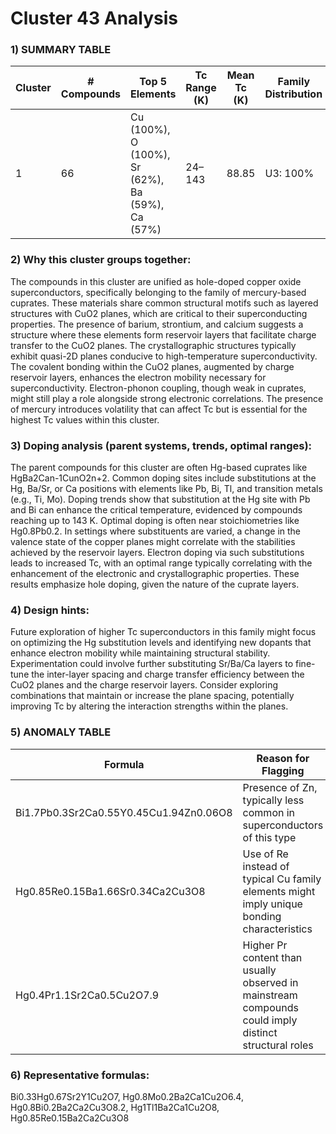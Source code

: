 # Cluster 43 Analysis


### 1) SUMMARY TABLE

| Cluster | # Compounds | Top 5 Elements | Tc Range (K) | Mean Tc (K) | Family Distribution | Notes |
|---------|-------------|----------------|--------------|-------------|---------------------|-------|
| 1       | 66          | Cu (100%), O (100%), Sr (62%), Ba (59%), Ca (57%) | 24–143 | 88.85 | U3: 100% | Mainly hole-doped cuprates; Hg-based superconductors dominate |

### 2) Why this cluster groups together:
The compounds in this cluster are unified as hole-doped copper oxide superconductors, specifically belonging to the family of mercury-based cuprates. These materials share common structural motifs such as layered structures with CuO2 planes, which are critical to their superconducting properties. The presence of barium, strontium, and calcium suggests a structure where these elements form reservoir layers that facilitate charge transfer to the CuO2 planes. The crystallographic structures typically exhibit quasi-2D planes conducive to high-temperature superconductivity. The covalent bonding within the CuO2 planes, augmented by charge reservoir layers, enhances the electron mobility necessary for superconductivity. Electron-phonon coupling, though weak in cuprates, might still play a role alongside strong electronic correlations. The presence of mercury introduces volatility that can affect Tc but is essential for the highest Tc values within this cluster.

### 3) Doping analysis (parent systems, trends, optimal ranges):
The parent compounds for this cluster are often Hg-based cuprates like HgBa2Can-1CunO2n+2. Common doping sites include substitutions at the Hg, Ba/Sr, or Ca positions with elements like Pb, Bi, Tl, and transition metals (e.g., Ti, Mo). Doping trends show that substitution at the Hg site with Pb and Bi can enhance the critical temperature, evidenced by compounds reaching up to 143 K. Optimal doping is often near stoichiometries like Hg0.8Pb0.2. In settings where substituents are varied, a change in the valence state of the copper planes might correlate with the stabilities achieved by the reservoir layers. Electron doping via such substitutions leads to increased Tc, with an optimal range typically correlating with the enhancement of the electronic and crystallographic properties. These results emphasize hole doping, given the nature of the cuprate layers.

### 4) Design hints:
Future exploration of higher Tc superconductors in this family might focus on optimizing the Hg substitution levels and identifying new dopants that enhance electron mobility while maintaining structural stability. Experimentation could involve further substituting Sr/Ba/Ca layers to fine-tune the inter-layer spacing and charge transfer efficiency between the CuO2 planes and the charge reservoir layers. Consider exploring combinations that maintain or increase the plane spacing, potentially improving Tc by altering the interaction strengths within the planes.

### 5) ANOMALY TABLE

| Formula | Reason for Flagging |
|---------|----------------------|
| Bi1.7Pb0.3Sr2Ca0.55Y0.45Cu1.94Zn0.06O8 | Presence of Zn, typically less common in superconductors of this type |
| Hg0.85Re0.15Ba1.66Sr0.34Ca2Cu3O8 | Use of Re instead of typical Cu family elements might imply unique bonding characteristics |
| Hg0.4Pr1.1Sr2Ca0.5Cu2O7.9 | Higher Pr content than usually observed in mainstream compounds could imply distinct structural roles |

### 6) Representative formulas: 
Bi0.33Hg0.67Sr2Y1Cu2O7, Hg0.8Mo0.2Ba2Ca1Cu2O6.4, Hg0.8Bi0.2Ba2Ca2Cu3O8.2, Hg1Tl1Ba2Ca1Cu2O8, Hg0.85Re0.15Ba2Ca2Cu3O8